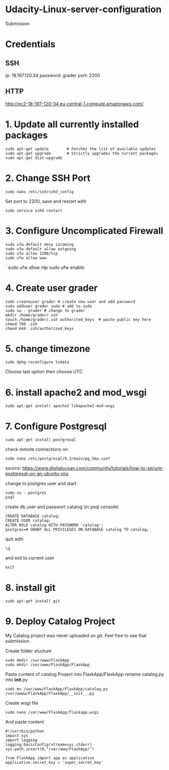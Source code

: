 # Udacity-Linux-server-configuration
Submission


# Credentials

## SSH
ip: 18.197.120.34
password: grader
port: 2200

## HTTP

http://ec2-18-197-120-34.eu-central-1.compute.amazonaws.com/


# 1.  Update all currently installed packages
	sudo apt-get update        # Fetches the list of available updates
	sudo apt-get upgrade       # Strictly upgrades the current packages
	sudo apt-get dist-upgrade 
# 2. Change SSH Port 
`sudo nano /etc/ssh/sshd_config`

Set port to 2200, save and restart with

`sudo service sshd restart`

# 3. Configure Uncomplicated Firewall
	sudo ufw default deny incoming
	sudo ufw default allow outgoing
	sudo ufw allow 2200/tcp
	sudo ufw allow www
`	sudo ufw allow ntp
	sudo ufw enable
	
# 4. Create user grader 
	sudo createuser grader # create new user and add password
	sudo adduser grader sudo # add to sudo
	sudo su - grader # change to grader
	mkdir /home/grader/.ssh 
	touch /home/grader/.ssh authorited_keys  # paste public key here 
	chmod 700 .ssh
	chmod 644 .ssh/authorized_keys 

# 5. change timezone 
	sudo dpkg-reconfigure tzdata
	
Choose last option then choose UTC

# 6. install apache2  and mod_wsgi
	sudo apt-get install apache2 libapache2-mod-wsgi
	
# 7. Configure Postgresql
	sudo apt-get install postgresql

check remote connections on

	sudo nano /etc/postgresql/9.3/main/pg_hba.conf

source: https://www.digitalocean.com/community/tutorials/how-to-secure-postgresql-on-an-ubuntu-vps

change to postgres user and start

	sudo su - postgres
	psql

create db,user and passwort catalog (in psql console)

	CREATE DATABASE catalog;
	CREATE USER catalog;
	ALTER ROLE catalog WITH PASSWORD 'catalog';
	postgres=# GRANT ALL PRIVILEGES ON DATABASE catalog TO catalog;
	
quit with 

	\q
	
and exit to current user
	
	exit
	

# 8. install git 
	
	sudo apt-get install git
	
# 9. Deploy Catalog Project
My Catalog project was never uploaded on git. Feel free to use that submission.

Create folder stucture
	
	sudo mkdir /var/www/FlaskApp
	sudo mkdir /var/www/FlaskApp/FlaskApp
	
Paste content of catalog Project into FlaskApp/FlaskApp
rename catalog.py into __init__.py

	sudo mv /var/www/FlaskApp/FlaskApp/catalog.py /var/wwww/FlaskApp/FlaskApp/__init__.py
	
Create wsgi file 
	
	sudo nano /var/www/FlaskApp/flaskapp.wsgi

And paste content 

	#!/usr/bin/python
	import sys
	import logging
	logging.basicConfig(stream=sys.stderr)
	sys.path.insert(0,"/var/www/FlaskApp/")

	from FlaskApp import app as application
	application.secret_key = 'super_secret_key'


	
